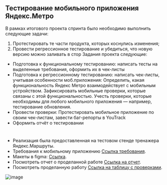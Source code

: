 ## Тестирование мобильного приложения Яндекс.Метро
В рамках итогового проекта спринта было необходимо выполнить следующие задачи:
1. Протестировать те части продукта, которых коснулись изменения;
2. Провести регрессионное тестирование и убедиться, что новую версию можно заливать в стор
Задания проекта следующие:
- Подготовка к функциональному тестированию: написать тесты на выделенные требования, оформить их в чек-листы
- Подготовка к регрессионному тестированию: написать чек-листы, учитывая особенности моб.приложения: Определить, какая функциональность Яндекс Метро взаимодействует с мобильным устройством. Зафиксировать мобильные проверки, которые связаны с этой функциональностью. Учесть проверки, которые необходимы для любого мобильного приложения — например, тестирование обновления.
- Провести проверки: Протестировать мобильное приложение по своим чек-листам, завести баг-репорты в YouTrack
- Оформить отчёт о тестировании
#
- Реализация была предоставленная на тестовом стенде тренажера Яндекс.Маршруты.
- Требования к мобильному приложению [Ссылка требования](https://code.s3.yandex.net/qa/files/Yandex_metro.pdf).
- Макеты в figma: [Ссылка](https://www.figma.com/file/RzH5SqcLWrIPnQQW2fmitu/Metro-Dev?node-id=0%3A1).
- Посмотреть отчет о проделанной работе [Ссылка на отчет](https://docs.google.com/document/d/1yYR2m-wNQ7vrBRuWB5mS2OXsa_yC90MWK7c-jwyYNdA/edit).
- Посмотреть проделанную работу [Ссылка на таблицу с проверками](https://docs.google.com/spreadsheets/d/1k8d8pdE4qYCvzzuUvIYpqJn4y7kR2FDsxTA18kuAgKM/edit?gid=899462569#gid=899462569).

![image](https://github.com/user-attachments/assets/942430d7-7e3e-49c1-b121-cb6601760124)

